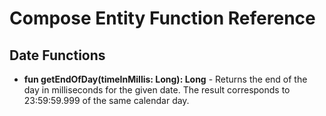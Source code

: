 # Compose Entity Function Reference

## Date Functions

- **fun getEndOfDay(timeInMillis: Long): Long** - Returns the end of the day in milliseconds for the given date. The result corresponds to 23:59:59.999 of the same calendar day.
